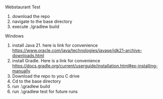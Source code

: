 Webstaurant Test

1. download the repo
2. navigate to the base directory
3. execute ./gradlew build

Windows
1. install Java 21.  here is link for convenience  https://www.oracle.com/java/technologies/javase/jdk21-archive-downloads.html
2. install Gradle. Here is a link for convenience https://docs.gradle.org/current/userguide/installation.html#ex-installing-manually
3. Download the repo to you C drive
4. Cd to the base directory
5. run .\gradlew build 
6. run .\gradlew test for future runs
